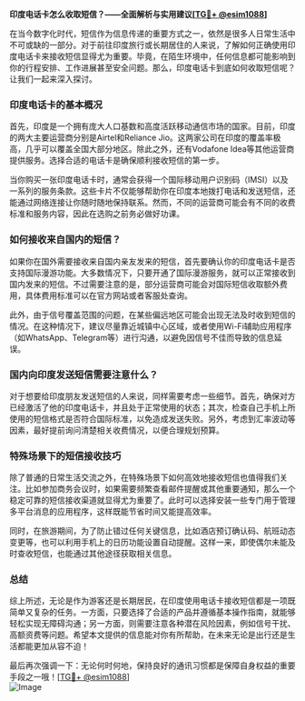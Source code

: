 **印度电话卡怎么收取短信？——全面解析与实用建议[[TG💪+ @esim1088](https://t.me/s/esim1088)]**

在当今数字化时代，短信作为信息传递的重要方式之一，依然是很多人日常生活中不可或缺的一部分。对于前往印度旅行或长期居住的人来说，了解如何正确使用印度电话卡来接收短信显得尤为重要。毕竟，在陌生环境中，任何信息都可能影响到你的行程安排、工作进展甚至安全问题。那么，印度电话卡到底如何收取短信呢？让我们一起来深入探讨。

### 印度电话卡的基本概况

首先，印度是一个拥有庞大人口基数和高度活跃移动通信市场的国家。目前，印度的两大主要运营商分别是Airtel和Reliance Jio。这两家公司在印度的覆盖率极高，几乎可以覆盖全国大部分地区。除此之外，还有Vodafone Idea等其他运营商提供服务。选择合适的电话卡是确保顺利接收短信的第一步。

当你购买一张印度电话卡时，通常会获得一个国际移动用户识别码（IMSI）以及一系列的服务条款。这些卡片不仅能够帮助你在印度本地拨打电话和发送短信，还能通过网络连接让你随时随地保持联系。然而，不同的运营商可能会有不同的收费标准和服务内容，因此在选购之前务必做好功课。

### 如何接收来自国内的短信？

如果你在国外需要接收来自国内亲友发来的短信，首先要确认你的印度电话卡是否支持国际漫游功能。大多数情况下，只要开通了国际漫游服务，就可以正常接收到国内发来的短信。不过需要注意的是，部分运营商可能会对国际短信收取额外费用，具体费用标准可以在官方网站或者客服处查询。

此外，由于信号覆盖范围的问题，在某些偏远地区可能会出现无法及时收到短信的情况。在这种情况下，建议尽量靠近城镇中心区域，或者使用Wi-Fi辅助应用程序（如WhatsApp、Telegram等）进行沟通，以避免因信号不佳而导致的信息延误。

### 国内向印度发送短信需要注意什么？

对于想要给印度朋友发送短信的人来说，同样需要考虑一些细节。首先，确保对方已经激活了他的印度电话卡，并且处于正常使用的状态；其次，检查自己手机上所使用的短信格式是否符合国际标准，以免造成发送失败。另外，考虑到汇率波动等因素，最好提前询问清楚相关收费情况，以便合理规划预算。

### 特殊场景下的短信接收技巧

除了普通的日常生活交流之外，在特殊场景下如何高效地接收短信也值得我们关注。比如参加商务会议时，如果需要频繁查看邮件提醒或其他重要通知，那么一个稳定可靠的短信接收渠道就显得尤为重要了。此时可以选择安装一些专门用于管理多平台消息的应用程序，这样既能节省时间又能提高效率。

同时，在旅游期间，为了防止错过任何关键信息，比如酒店预订确认码、航班动态变更等，也可以利用手机上的日历功能设置自动提醒。这样一来，即使偶尔未能及时查收短信，也能通过其他途径获取相关信息。

### 总结

综上所述，无论是作为游客还是长期居民，在印度使用电话卡接收短信都是一项既简单又复杂的任务。一方面，只要选择了合适的产品并遵循基本操作指南，就能够轻松实现无障碍沟通；另一方面，则需要注意各种潜在风险因素，例如信号干扰、高额资费等问题。希望本文提供的信息能对你有所帮助，在未来无论是出行还是生活都能更加从容不迫！

最后再次强调一下：无论何时何地，保持良好的通讯习惯都是保障自身权益的重要手段之一哦！[[TG💪+ @esim1088](https://t.me/s/esim1088)]  
![Image](https://i.postimg.cc/4NQfJmqS/Snipaste-2025-05-13-00-14-12.png)